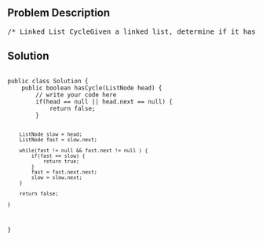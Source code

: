<!--
<style>
  body { font-family: Arial, sans-serif; }
  .container { max-width: 700px; margin: 0 auto; padding: 10px; }
  .comment-block { background-color: #f9f9f9; padding: 10px; border-left: 5px solid #ccc; overflow-wrap: break-word; white-space: pre-wrap; }
  .code-block { background-color: #f4f4f4; padding: 10px; border: 1px solid #ddd; overflow-wrap: break-word; white-space: pre-wrap; }
</style>
-->

<div class='container'>
<h2>Problem Description</h2>
<div class='comment-block'>
<pre>
/* Linked List CycleGiven a linked list, determine if it has a cycle in it.*//** * Definition for ListNode. * public class ListNode { *     int val; *     ListNode next; *     ListNode(int val) { *         this.val = val; *         this.next = null; *     } * } */    /**     * @param head: The first node of linked list.     * @return: True if it has a cycle, or false     */</pre>
</div>

<h2>Solution</h2>
<div class='code-block'>
<pre><code class='language-java'>
public class Solution {
    public boolean hasCycle(ListNode head) {  
        // write your code here
        if(head == null || head.next == null) {
            return false;
        } 
        
        ListNode slow = head;
        ListNode fast = slow.next;
        
        while(fast != null && fast.next != null ) {
            if(fast == slow) {
                return true;
            }
            fast = fast.next.next;
            slow = slow.next;
        }
        
        return false;
        
    }
}
</code></pre>
</div>
</div>
